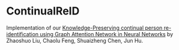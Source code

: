 # ContinualReID
Implementation of our [Knowledge-Preserving continual person re-identification using Graph Attention Network in Neural Networks](https://www.sciencedirect.com/science/article/pii/S089360802300045X) by Zhaoshuo Liu, Chaolu Feng, Shuaizheng Chen, Jun Hu.
